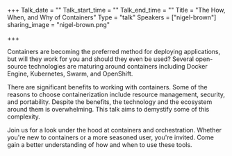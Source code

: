 +++
Talk_date = ""
Talk_start_time = ""
Talk_end_time = ""
Title = "The How, When, and Why of Containers"
Type = "talk"
Speakers = ["nigel-brown"]
sharing_image = "nigel-brown.png"

+++

Containers are becoming the preferred method for deploying applications, but will they work for you and should they even be used? Several open-source technologies are maturing around containers including Docker Engine, Kubernetes, Swarm, and OpenShift.

There are significant benefits to working with containers. Some of the reasons to choose containerization include resource management, security, and portability. Despite the benefits, the technology and the ecosystem around them is overwhelming. This talk aims to demystify some of this complexity.

Join us for a look under the hood at containers and orchestration. Whether you're new to containers or a more seasoned user, you're invited. Come gain a better understanding of how and when to use these tools.
